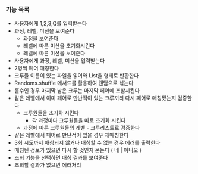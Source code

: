 ### 기능 목록

- 사용자에게 1,2,3,Q를 입력받는다
- 과정, 레벨, 미션을 보여준다
    - 과정을 보여준다
    - 레벨에 따른 미션을 초기화시킨다
    - 레벨에 따른 미션을 보여준다
- 사용자에게 과정, 레벨, 미션을 입력받는다
- 2명씩 페어 매칭한다
- 크루들 이름이 있는 파일을 읽어와 List<String>을 형태로 반환한다
- Randoms.shuffle 메서드를 활용하여 랜덤으로 섞는다
- 홀수인 경우 마지막 남은 크루는 마지막 페어에 포함시킨다
- 같은 레벨에서 이미 페어로 만난적이 있는 크루끼리 다시 페어로 매칭됐는지 검증한다
    - 크루원들을 초기화 시킨다
        - 각 과정마다 크루원들을 따로 초기화 시킨다
    - 과정에 따른 크루원들의 레벨 - 크루리스트로 검증한다
- 같은 레벨에서 페어로 만난적이 있을 경우 재매칭한다
- 3회 시도까지 매칭되지 않거나 매칭할 수 없는 경우 에러를 출력한다
- 매칭된 정보가 있으면 다시 할 것인지 묻는다 ( 네 | 아니오 )
- 조회 기능을 선택하면 매칭 결과를 보여준다
- 조회할 결과가 없으면 에러처리